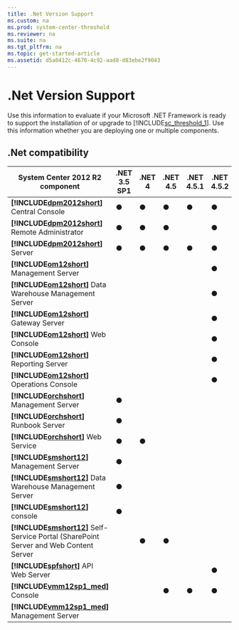 ```yaml
---
title: .Net Version Support
ms.custom: na
ms.prod: system-center-threshold
ms.reviewer: na
ms.suite: na
ms.tgt_pltfrm: na
ms.topic: get-started-article
ms.assetid: d5a0412c-4670-4c92-aad8-d83ebe2f9043
---
```

# .Net Version Support
Use this information to evaluate if your Microsoft .NET Framework is ready to support the installation of or upgrade to [!INCLUDE[sc_threshold_1](Token/sc_threshold_1_md.md)]. Use this information whether you are deploying one or multiple components.

## .Net compatibility

|System Center 2012 R2 component|.NET 3.5 SP1|.NET 4|.NET 4.5|.NET 4.5.1|.NET 4.5.2|.NET 4.6|
|-----------------------------------|----------------|----------|------------|--------------|--------------|------------|
|**[!INCLUDE[dpm2012short](Token/dpm2012short_md.md)]** Central Console|●|●|●|●|●|●|
|**[!INCLUDE[dpm2012short](Token/dpm2012short_md.md)]** Remote Administrator|●|●|●||●|●|
|**[!INCLUDE[dpm2012short](Token/dpm2012short_md.md)]** Server|●|●|●|●|●|●|
|**[!INCLUDE[om12short](Token/om12short_md.md)]** Management Server|||||●|●|
|**[!INCLUDE[om12short](Token/om12short_md.md)]** Data Warehouse Management Server|||||●|●|
|**[!INCLUDE[om12short](Token/om12short_md.md)]** Gateway Server|||||●|●|
|**[!INCLUDE[om12short](Token/om12short_md.md)]** Web Console|||||●|●|
|**[!INCLUDE[om12short](Token/om12short_md.md)]** Reporting Server|||||●|●|
|**[!INCLUDE[om12short](Token/om12short_md.md)]** Operations Console|||||●|●|
|**[!INCLUDE[orchshort](Token/orchshort_md.md)]** Management Server|●||||||
|**[!INCLUDE[orchshort](Token/orchshort_md.md)]** Runbook Server|●||||||
|**[!INCLUDE[orchshort](Token/orchshort_md.md)]** Web Service|●|●|||||
|**[!INCLUDE[smshort12](Token/smshort12_md.md)]** Management Server|●||||||
|**[!INCLUDE[smshort12](Token/smshort12_md.md)]** Data Warehouse Management Server|●||||||
|**[!INCLUDE[smshort12](Token/smshort12_md.md)]** console|●||||||
|**[!INCLUDE[smshort12](Token/smshort12_md.md)]** Self\-Service Portal \(SharePoint Server and Web Content Server||●|●||||
|**[!INCLUDE[spfshort](Token/spfshort_md.md)]** API Web Server|||||●|●|
|**[!INCLUDE[vmm12sp1_med](Token/vmm12sp1_med_md.md)]** Console|||●|●|●|●|
|**[!INCLUDE[vmm12sp1_med](Token/vmm12sp1_med_md.md)]** Management Server||||||●|


